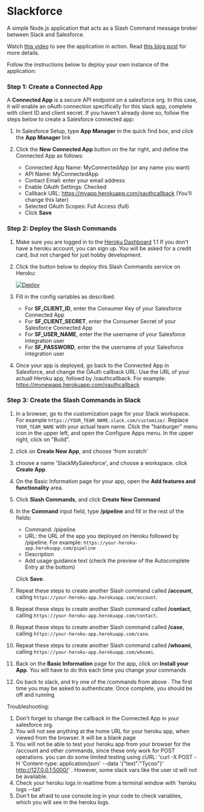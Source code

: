 # Slackforce

A simple Node.js application that acts as a Slash Command message broker between Slack and Salesforce.

Watch [this video](https://youtu.be/xB-1SsUoBHk) to see the application in action. Read [this blog post](https://medium.com/@ccoenraets/slack-and-salesforce-integration-part-2-a29584c85274) for more details. 

Follow the instructions below to deploy your own instance of the application:

### Step 1: Create a Connected App

A **Connected App** is a secure API endpoint on a salesforce org. In this case, it will enable an oAuth connection specifically for this slack app, complete with client ID and client secret. If you haven't already done so, follow the steps below to create a Salesforce connected app:

1. In Salesforce Setup, type **App Manager** in the quick find box, and click the **App Manager** link

1. Click the  **New Connected App** button on the far right, and define the Connected App as follows:

    - Connected App Name: MyConnectedApp (or any name you want)
    - API Name: MyConnectedApp
    - Contact Email: enter your email address
    - Enable OAuth Settings: Checked
    - Callback URL: https://myapp.herokuapp.com/oauthcallback (You'll change this later)
    - Selected OAuth Scopes: Full Access (full)
    - Click **Save**

### Step 2: Deploy the Slash Commands

1. Make sure you are logged in to the [Heroku Dashboard](https://dashboard.heroku.com/)
1.1 If you don't have a heroku account, you can sign up. You will be asked for a credit card, but not charged for just hobby development.
1. Click the button below to deploy this Slash Commands service on Heroku:

    [![Deploy](https://www.herokucdn.com/deploy/button.png)](https://heroku.com/deploy)

1. Fill in the config variables as described.

    - For **SF_CLIENT_ID**, enter the Consumer Key of your Salesforce Connected App
    - For **SF_CLIENT_SECRET**, enter the Consumer Secret of your Salesforce Connected App
    - For **SF_USER_NAME**, enter the the username of your Salesforce integration user
    - For **SF_PASSWORD**, enter the the username of your Salesforce integration user

1. Once your app is deployed, go back to the Connected App in Salesforce, and change the OAuth callback URL: Use the URL of your actuall Heroku app, followd by /oauthcallback. For example: https://mynewapp.herokuapp.com/oauthcallback

### Step 3: Create the Slash Commands in Slack

1. In a browser, go to the customization page for your Slack workspace. For example ```https://YOUR_TEAM_NAME.slack.com/customize/```. Replace ```YOUR_TEAM_NAME``` with your actual team name. Click the "hanburger" menu icon in the upper left, and open the Configure Apps menu. In the upper right, click on "Build".
1. click on **Create New App**, and choose 'from scratch'

1. choose a name 'SlackMySalesforce', and choose a workspace. click **Create App**.

1. On the Basic Information page for your app, open the **Add features and functionality** area.

1. Click **Slash Commands**, and click **Create New Command**

1. In the **Command** input field, type **/pipeline** and fill in the rest of the fields:

    - Command: /pipeline
    - URL: the URL of the app you deployed on Heroku followed by /pipeline. For example: ```https://your-heroku-app.herokuapp.com/pipeline```
    - Description
    - Add usage guidance text (check the preview of the Autocomplete Entry at the bottom)
    
    Click **Save**.
    
1. Repeat these steps to create another Slash command called **/account**, calling ```https://your-heroku-app.herokuapp.com/account```. 

1. Repeat these steps to create another Slash command called **/contact**, calling ```https://your-heroku-app.herokuapp.com/contact```. 

1. Repeat these steps to create another Slash command called **/case**, calling ```https://your-heroku-app.herokuapp.com/case```. 

1. Repeat these steps to create another Slash command called **/whoami**, calling ```https://your-heroku-app.herokuapp.com/whoami```. 

1. Back on the **Basic Information** page for the app, click on **Install your App**. You will have to do this each time you change your commands

1. Go back to slack, and try one of the /commands from above . The first time you may be asked to authenticate. Once complete, you should be off and running

Troubleshooting:
1. Don't forget to change the callback in the Connected App in your salesforce org.
1. You will not see anything at the home URL for your heroku app, when viewed from the browser. It will be a blank page
1. You will not be able to test your heroku app from your browser for the /account and other commands, since these only work for POST operations. you can do some limited testing using cURL: 'curl -X POST -H 'Content-type: application/json' --data '{"text":"Tycoo"}' http://127.0.0.1:5000/'  . However, some slack vars like the user id will not be available.
1. Check your heroku logs in realtime from a terminal window with 'heroku logs --tail'
1. Don't be afraid to use console.log in your code to check variables, which you will see in the heroku logs.